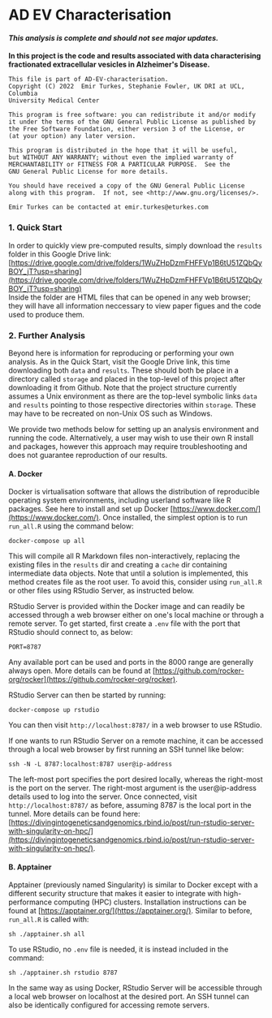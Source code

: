 # AD EV Characterisation
#### *This analysis is complete and should not see major updates.*
**In this project is the code and results associated with data characterising fractionated extracellular vesicles in Alzheimer's Disease.**

```
This file is part of AD-EV-characterisation.
Copyright (C) 2022  Emir Turkes, Stephanie Fowler, UK DRI at UCL, Columbia
University Medical Center

This program is free software: you can redistribute it and/or modify
it under the terms of the GNU General Public License as published by
the Free Software Foundation, either version 3 of the License, or
(at your option) any later version.

This program is distributed in the hope that it will be useful,
but WITHOUT ANY WARRANTY; without even the implied warranty of
MERCHANTABILITY or FITNESS FOR A PARTICULAR PURPOSE.  See the
GNU General Public License for more details.

You should have received a copy of the GNU General Public License
along with this program.  If not, see <http://www.gnu.org/licenses/>.

Emir Turkes can be contacted at emir.turkes@eturkes.com
```

### 1. Quick Start

In order to quickly view pre-computed results, simply download the `results` folder in this Google Drive link:  
[https://drive.google.com/drive/folders/1WuZHpDzmFHFFVp1B6tU51ZQbQyBOY_jT?usp=sharing](https://drive.google.com/drive/folders/1WuZHpDzmFHFFVp1B6tU51ZQbQyBOY_jT?usp=sharing)  
Inside the folder are HTML files that can be opened in any web browser; they will have all information neccessary to view paper figues and the code used to produce them.

### 2. Further Analysis

Beyond here is information for reproducing or performing your own analysis.
As in the Quick Start, visit the Google Drive link, this time downloading both `data` and `results`.
These should both be place in a directory called `storage` and placed in the top-level of this project after downloading it from Github.
Note that the project structure currently assumes a Unix environment as there are the top-level symbolic links `data` and `results` pointing to those respective directories within `storage`.
These may have to be recreated on non-Unix OS such as Windows.

We provide two methods below for setting up an analysis environment and running the code.
Alternatively, a user may wish to use their own R install and packages, however this approach may require troubleshooting and does not guarantee reproduction of our results.

#### A. Docker

Docker is virtualisation software that allows the distribution of reproducible operating system environments, including userland software like R packages.
See here to install and set up Docker [https://www.docker.com/](https://www.docker.com/).
Once installed, the simplest option is to run `run_all.R` using the command below:

```
docker-compose up all
```

This will compile all R Markdown files non-interactively, replacing the existing files in the `results` dir and creating a `cache` dir containing intermediate data objects.
Note that until a solution is implemented, this method creates file as the root user.
To avoid this, consider using `run_all.R` or other files using RStudio Server, as instructed below.

RStudio Server is provided within the Docker image and can readily be accessed through a web browser either on one's local machine or through a remote server.
To get started, first create a `.env` file with the port that RStudio should connect to, as below:

```
PORT=8787
```

Any available port can be used and ports in the 8000 range are generally always open.
More details can be found at [https://github.com/rocker-org/rocker](https://github.com/rocker-org/rocker).

RStudio Server can then be started by running:

```
docker-compose up rstudio
```

You can then visit `http://localhost:8787/` in a web browser to use RStudio.

If one wants to run RStudio Server on a remote machine, it can be accessed through a local web browser by first running an SSH tunnel like below:

```
ssh -N -L 8787:localhost:8787 user@ip-address
```

The left-most port specifies the port desired locally, whereas the right-most is the port on the server.
The right-most argument is the user@ip-address details used to log into the server.
Once connected, visit `http://localhost:8787/` as before, assuming 8787 is the local port in the tunnel.
More details can be found here: [https://divingintogeneticsandgenomics.rbind.io/post/run-rstudio-server-with-singularity-on-hpc/](https://divingintogeneticsandgenomics.rbind.io/post/run-rstudio-server-with-singularity-on-hpc/).

#### B. Apptainer

Apptainer (previously named Singularity) is similar to Docker except with a different security structure that makes it easier to integrate with high-performance computing (HPC) clusters.
Installation instructions can be found at [https://apptainer.org/](https://apptainer.org/).
Similar to before, `run_all.R` is called with:

```
sh ./apptainer.sh all
```

To use RStudio, no `.env` file is needed, it is instead included in the command:

```
sh ./apptainer.sh rstudio 8787
```

In the same way as using Docker, RStudio Server will be accessible through a local web browser on localhost at the desired port.
An SSH tunnel can also be identically configured for accessing remote servers.
